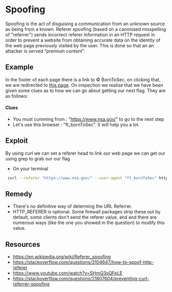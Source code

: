 # Spoofing
Spoofing is the act of disguising a communication from an unknown source as being from a known. Referer spoofing (based on a canonised misspelling of "referrer") sends incorrect referer information in an HTTP request in order to prevent a website from obtaining accurate data on the identity of the web page previously visited by the user. This is done so that an an attacker is served “premium content”.


## Example
In the footer of each page there is a link to © BornToSec, on clicking that, we are redirected to <a href="http://192.168.43.251/?page=e43ad1fdc54babe674da7c7b8f0127bde61de3fbe01def7d00f151c2fcca6d1c">this page</a>. On inspection we realise that we have been given some clues as to how we can go about getting our next flag. They are as follows: 

#### Clues
* You must cumming from : "https://www.nsa.gov/" to go to the next step
* Let's use this browser : "ft_bornToSec". It will help you a lot.

## Exploit
By using curl we can set a referer head to link our web page we can get our using grep to grab our our flag
* On your terminal

```bash
 curl --referer "https://www.nsa.gov/" --user-agent "ft_bornToSec" http://192.168.43.251/?page=e43ad1fdc54babe674da7c7b8f0127bde61de3fbe01def7d00f151c2fcca6d1c | grep "flag" 
 ```

## Remedy
*  There's no definitive way of determing the URL Referrer.
* HTTP_REFERER is optional. Some firewall packages strip these out by default, some clients don't send the referer value, and and there are numerous ways (like the one you showed in the question) to modify this value.

## Resources
* https://en.wikipedia.org/wiki/Referer_spoofing
* https://stackoverflow.com/questions/3104647/how-to-spoof-http-referer
* https://www.youtube.com/watch?v=SHmQ3sQFeLE
* https://stackoverflow.com/questions/21807604/preventing-curl-referrer-spoofing
